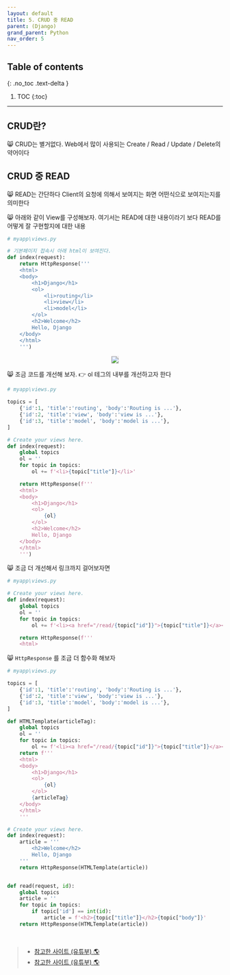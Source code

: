 ```yaml
---
layout: default
title: 5. CRUD 중 READ
parent: (Django)
grand_parent: Python
nav_order: 5
---
```


## Table of contents
{: .no_toc .text-delta }

1. TOC
{:toc}

---

## CRUD란?

😸 CRUD는 별거없다. Web에서 많이 사용되는 Create / Read / Update / Delete의 약어이다

## CRUD 중 READ

😸 READ는 간단하다 Client의 요청에 의해서 보여지는 화면 어떤식으로 보여지는지를 의미한다

😸 아래와 같이 View를 구성해보자. 여기서는 READ에 대한 내용이라기 보다 READ를 어떻게 잘 구현할지에 대한 내용

```py
# myapp\views.py

# 기본페이지 접속시 아래 html이 보여진다.
def index(request):
    return HttpResponse('''
    <html>
    <body>
        <h1>Django</h1>
        <ol>
            <li>routing</li>
            <li>view</li>
            <li>model</li>
        </ol>
        <h2>Welcome</h2>
        Hello, Django
    </body>
    </html>
    ''')
```

<p align="center">
  <img src="https://taehyungs-programming-blog.github.io/blog/assets/images/python/django/basic-5-1.png" style="border-radius:5%;border:1px solid #e6e1e8"/>
</p>

😸 조금 코드를 개선해 보자. 👉 ol 테그의 내부를 개선하고자 한다

```py
# myapp\views.py

topics = [
    {'id':1, 'title':'routing', 'body':'Routing is ...'},
    {'id':2, 'title':'view', 'body':'view is ...'},
    {'id':3, 'title':'model', 'body':'model is ...'},
]

# Create your views here.
def index(request):
    global topics
    ol = ''
    for topic in topics:
        ol += f'<li>{topic["title"]}</li>'

    return HttpResponse(f'''
    <html>
    <body>
        <h1>Django</h1>
        <ol>
            {ol}
        </ol>
        <h2>Welcome</h2>
        Hello, Django
    </body>
    </html>
    ''')
```

😸 조금 더 개선해서 링크까지 걸어보자면

```py
# myapp\views.py

# Create your views here.
def index(request):
    global topics
    ol = ''
    for topic in topics:
        ol += f'<li><a href="/read/{topic["id"]}">{topic["title"]}</a></li>'

    return HttpResponse(f'''
    <html>
```

😸 `HttpResponse` 를 조금 더 함수화 해보자

```py
# myapp\views.py

topics = [
    {'id':1, 'title':'routing', 'body':'Routing is ...'},
    {'id':2, 'title':'view', 'body':'view is ...'},
    {'id':3, 'title':'model', 'body':'model is ...'},
]

def HTMLTemplate(articleTag):
    global topics
    ol = ''
    for topic in topics:
        ol += f'<li><a href="/read/{topic["id"]}">{topic["title"]}</a></li>'
    return f'''
    <html>
    <body>
        <h1>Django</h1>
        <ol>
            {ol}
        </ol>
        {articleTag}
    </body>
    </html>
    '''

# Create your views here.
def index(request):
    article = '''
        <h2>Welcome</h2>
        Hello, Django
    '''
    return HttpResponse(HTMLTemplate(article))


def read(request, id): 
    global topics 
    article = '' 
    for topic in topics: 
        if topic['id'] == int(id): 
            article = f'<h2>{topic["title"]}</h2>{topic["body"]}' 
    return HttpResponse(HTMLTemplate(article))
```

<br>

> - [참고한 사이트 (유튜부) 🌎](https://www.youtube.com/watch?v=7ovAmZjDWmk&list=PLuHgQVnccGMDLp4GH-rgQhVKqqZawlNwG&index=7)
> - [참고한 사이트 (유튜부) 🌎](https://www.youtube.com/watch?v=7ovAmZjDWmk&list=PLuHgQVnccGMDLp4GH-rgQhVKqqZawlNwG&index=8)